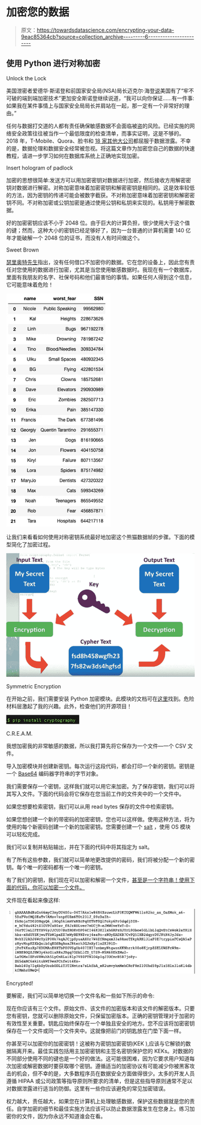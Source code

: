 # 加密您的数据

> 原文：<https://towardsdatascience.com/encrypting-your-data-9eac85364cb?source=collection_archive---------6----------------------->

## 使用 Python 进行对称加密

Unlock the Lock

美国泄密者爱德华·斯诺登和前国家安全局(NSA)局长迈克尔·海登[说](https://thehill.com/blogs/blog-briefing-room/news/278320-snowden-without-encryption-everything-stops)美国有了“牢不可破的端到端加密技术”更加安全斯诺登继续说道，“我可以向你保证……有一件事:如果我在某件事情上与国家安全局局长并肩站在一起，那一定有一个非常好的理由。”

任何与数据打交道的人都有责任确保敏感数据不会面临被盗的风险。已经实施的网络安全政策往往被当作一个最低限度的检查清单，而事实证明，这是不够的。2018 年，T-Mobile、Quora、脸书和 [18 家其他大公司](https://www.businessinsider.com/data-hacks-breaches-biggest-of-2018-2018-12#7-cambridge-analytica-87-million-15)都屈服于数据泄露。不幸的是，数据伦理和数据安全经常被忽视。将这篇文章作为加密您自己的数据的快速教程，请进一步学习如何在数据库系统上正确地实现加密。

Insert hologram of padlock

加密的思想很简单:发送方可以用加密密钥对数据进行加密，然后接收方用解密密钥对数据进行解密。对称加密意味着加密密钥和解密密钥是相同的。这是效率较低的方法，因为密钥的传递可能会被数字截获。不对称加密意味着加密密钥和解密密钥不同。不对称加密或公钥加密是通过使用公钥和私钥来实现的。私钥用于解密数据。

好的加密密钥应该不小于 2048 位。由于巨大的计算负担，很少使用大于这个值的键；然而，这种大小的密钥已经足够好了，因为一台普通的计算机需要 140 亿年才能破解一个 2048 位的证书，而没有人有时间做这个。

Sweet Brown

[瑟里奥特先生](https://medium.com/@andrew.therriault/data-security-for-data-scientists-2f1fcd8c261b)指出，没有任何借口不加密你的数据。它在您的设备上，因此您有责任对您使用的数据进行加密，尤其是当您使用敏感数据时。我现在有一个数据库，里面有我朋友的名字、社保号码和他们最害怕的事情。如果任何人得到这个信息，它可能意味着危险！

![](img/f5836e28271f7da416f38708f834573b.png)

让我们来看看如何使用对称密钥系统最好地加密这个熊猫数据帧的步骤。下面的模型简化了加密过程。

![](img/5e3f3fd90513fa20e71c66c2fe364bdb.png)

Symmetric Encryption

在开始之前，我们需要安装 Python 加密模块。此模块的文档可在[这里](https://cryptography.io/en/latest/)找到。危险材料层激起了我的兴趣。此外，检查他们的开源项目！

![](img/6dd1ded18b61eb13a584019437fe5579.png)

C.R.E.A.M.

我想加密我的非常敏感的数据，所以我打算先将它保存为一个文件—一个 CSV 文件。

导入加密模块并创建新密钥。每次运行这段代码，都会打印一个新的密钥。密钥是一个 [Base64](https://en.wikipedia.org/wiki/Base64) 编码器字符串的字节对象。

我们需要保存一个密钥，这样我们就可以用它来加密。为了保存密钥，我们可以将其写入文件。下面的代码会将它保存在您当前工作的文件夹中的一个文件中。

如果您想要检索密钥，我们可以从用 read bytes 保存的文件中检索密钥。

如果您想创建一个新的带密码的加密密钥，您也可以这样做。使用这种方法，将为使用的每个新密码创建一个新的加密密钥。您需要创建一个 [salt](https://en.wikipedia.org/wiki/Salt_(cryptography)) ，使用 OS 模块可以轻松完成。

我们可以复制并粘贴输出，并在下面的代码中将其指定为 salt。

有了所有这些参数，我们就可以简单地更改提供的密码，我们将被分配一个新的密钥。每个唯一的密码都有一个唯一的密钥。

有了我们的密钥，我们现在可以加密和解密一个文件，[甚至是一个字符串！使用下面的代码，你可以加密一个文件。](https://www.youtube.com/watch?time_continue=326&v=H8t4DJ3Tdrg)

文件现在看起来像这样:

![](img/bf745ca79e339794c4ec0de6c3f2d5e5.png)

Encrypted!

要解密，我们可以简单地切换一个文件名和一些如下所示的命令:

现在你应该有三个文件。原始文件、该文件的加密版本和该文件的解密版本。只要您有密钥，您就可以删除原始文件，只保留加密版本。正确的密钥管理对于加密的有效性至关重要。钥匙应始终保存在一个单独且安全的地方。您不应该将加密密钥保存在一个文件或同一个文件夹中。这就像把前门的钥匙放在门垫下面一样。

你甚至可以加密你的加密密钥！这被称为密钥加密密钥(KEK ),应该与它解锁的数据隔离开来。最佳实践包括用主加密密钥和主签名密钥保护您的 KEKs。对数据的不同部分使用不同的键也是一个好的做法。这可能很困难，因为它要求用户知道每次加密或解密数据时要获取哪个密钥。遵循适当的加密协议有可能减少你被黑客攻击的机会，但不幸的是，大多数程序员在数据安全方面做得很少。太多的开发人员遵循 HIPAA 或公司政策等指导原则所要求的清单，但是这些指导原则通常不足以对数据泄露进行适当的防御。这里有一些你应该避免的常见加密错误。

权力越大，责任越大，如果您在计算机上处理敏感数据，保护这些数据就是您的责任。自学加密的细节和最佳实施方法应该可以防止数据泄露发生在您身上。练习加密你的文件，因为你永远不知道谁会在看。